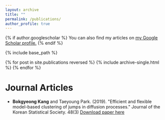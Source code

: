 ```yaml
---
layout: archive
title: ""
permalink: /publications/
author_profile: true
---
```


{% if author.googlescholar %}
  You can also find my articles on <u><a href="{{author.googlescholar}}">my Google Scholar profile</a>.</u>
{% endif %}

{% include base_path %}

{% for post in site.publications reversed %}
  {% include archive-single.html %}
{% endfor %}

Journal Articles
====== 
* **Bokgyeong Kang** and Taeyoung Park. (2019). "Efficient and flexible model-based clustering of jumps in diffusion processes." Journal of the Korean Statistical Society. 48(3) [Download paper here](https://www.sciencedirect.com/science/article/abs/pii/S1226319219300377)

